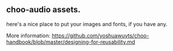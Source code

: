 ## choo-audio assets.

here's a nice place to put your images and fonts, if you have any.

More information:  https://github.com/yoshuawuyts/choo-handbook/blob/master/designing-for-reusability.md
